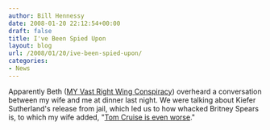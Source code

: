 ```yaml
---
author: Bill Hennessy
date: 2008-01-20 22:12:54+00:00
draft: false
title: I've Been Spied Upon
layout: blog
url: /2008/01/20/ive-been-spied-upon/
categories:
- News
---
```


Apparently Beth ([MY Vast Right Wing Conspiracy](https://bamapachyderm.com/archives/2008/01/20/whos-crazier-tom-cruise-or-britney-spears/)) overheard a conversation between my wife and me at dinner last night. We were talking about Kiefer Sutherland's release from jail, which led us to how whacked Britney Spears is, to which my wife added, "[Tom Cruise is even worse](https://defamer.com/344987/the-tom-cruise-indoctrination-video-scientologists-dont-want-you-to-see)."
